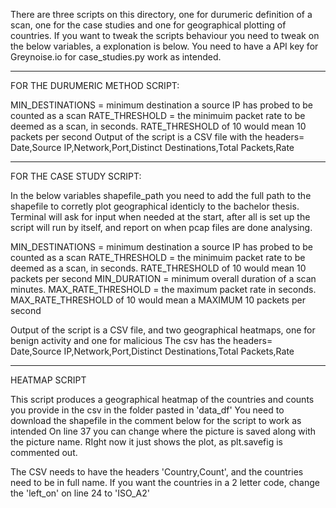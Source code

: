 There are three scripts on this directory, one for durumeric definition of a scan, one for the case studies and one for geographical plotting of countries.
If you want to tweak the scripts behaviour you need to tweak on the below variables, a explonation is below.
You need to have a API key for Greynoise.io for case_studies.py work as intended.


----------------------------------------------------------------------------------------------------------------------------------------------------------


FOR THE DURUMERIC METHOD SCRIPT:

MIN_DESTINATIONS = minimum destination a source IP has probed to be counted as a scan
RATE_THRESHOLD = the minimuim packet rate to be deemed as a scan, in seconds. RATE_THRESHOLD of 10 would mean 10 packets per second
Output of the script is a CSV file with the headers= Date,Source IP,Network,Port,Distinct Destinations,Total Packets,Rate

----------------------------------------------------------------------------------------------------------------------------------------------------------

FOR THE CASE STUDY SCRIPT:

In the below variables shapefile_path you need to add the full path to the shapefile to corretly plot geographical identicly to the bachelor thesis.
Terminal will ask for input when needed at the start, after all is set up the script will run by itself, and report on when pcap files are done analysing. 

MIN_DESTINATIONS = minimum destination a source IP has probed to be counted as a scan
RATE_THRESHOLD = the minimuim packet rate to be deemed as a scan, in seconds. RATE_THRESHOLD of 10 would mean 10 packets per second
MIN_DURATION = minimum overall duration of a scan minutes. 
MAX_RATE_THRESHOLD = the maximum packet rate in seconds. MAX_RATE_THRESHOLD of 10 would mean a MAXIMUM 10 packets per second

Output of the script is a CSV file, and two geographical heatmaps, one for benign activity and one for malicious
The csv has the headers= Date,Source IP,Network,Port,Distinct Destinations,Total Packets,Rate

----------------------------------------------------------------------------------------------------------------------------------------------------------

HEATMAP SCRIPT

This script produces a geographical heatmap of the countries and counts you provide in the csv in the folder pasted in 'data_df'
You need to download the shapefile in the comment below for the script to work as intended
On line 37 you can change where the picture is saved along with the picture name. RIght now it just shows the plot, as plt.savefig is commented out.

The CSV needs to have the headers 'Country,Count', and the countries need to be in full name. If you want the countries in a 2 letter code, change the 'left_on' on line 24 to 'ISO_A2'
